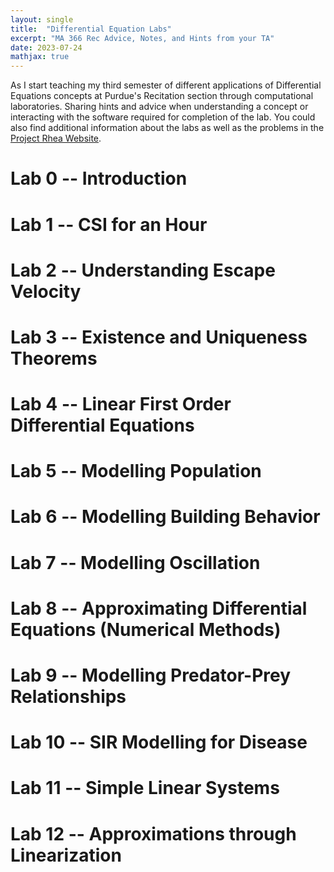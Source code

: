```yaml
---
layout: single
title:  "Differential Equation Labs"
excerpt: "MA 366 Rec Advice, Notes, and Hints from your TA"
date: 2023-07-24
mathjax: true
---
```


As I start teaching my third semester of different applications of Differential Equations concepts at Purdue's Recitation section through computational laboratories. Sharing hints and advice when understanding a concept or interacting with the software required for completion of the lab. You could also find additional information about the labs as well as the problems in the [Project Rhea Website](https://www.projectrhea.org/rhea/index.php/MA366_Lab).

# Lab 0 -- Introduction
# Lab 1 -- CSI for an Hour
# Lab 2 -- Understanding Escape Velocity
# Lab 3 -- Existence and Uniqueness Theorems
# Lab 4 -- Linear First Order Differential Equations
# Lab 5 -- Modelling Population
# Lab 6 -- Modelling Building Behavior
# Lab 7 -- Modelling Oscillation
# Lab 8 -- Approximating Differential Equations (Numerical Methods)
# Lab 9 -- Modelling Predator-Prey Relationships
# Lab 10 -- SIR Modelling for Disease
# Lab 11 -- Simple Linear Systems
# Lab 12 -- Approximations through Linearization
